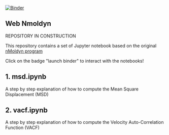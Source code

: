 [![Binder](https://mybinder.org/badge.svg)](https://mybinder.org/v2/gh/gchevrot/WebNmoldyn/master)

Web Nmoldyn
------------

REPOSITORY IN CONSTRUCTION

This repository contains a set of Jupyter notebook based on the original
[nMoldyn program](http://dx.doi.org/10.1002/jcc.23035)

Click on the badge "launch binder" to interact with the notebooks!

## 1. msd.ipynb

A step by step explanation of how to compute the Mean Square Displacement
(MSD)

## 2. vacf.ipynb

A step by step explanation of how to compute the Velocity Auto-Correlation
Function (VACF)


